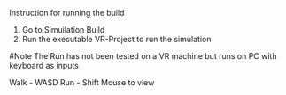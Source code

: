 Instruction for running the build

1. Go to Simuilation Build
2. Run the executable VR-Project to run the simulation

#Note The Run has not been tested on a VR machine but runs on PC with keyboard as inputs

Walk - WASD
Run - Shift
Mouse to view
